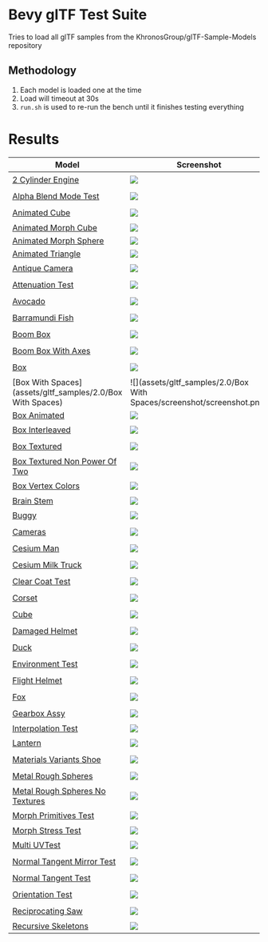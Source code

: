 # Bevy glTF Test Suite

Tries to load all glTF samples from the KhronosGroup/glTF-Sample-Models repository

## Methodology

1. Each model is loaded one at the time
2. Load will timeout at 30s
3. `run.sh` is used to re-run the bench until it finishes testing everything

# Results

|Model|Screenshot|Load|Spawn|Glitch|
|-----|----------|----|-----|------|
|[2 Cylinder Engine](assets/gltf_samples/2.0/2CylinderEngine)|![](assets/gltf_samples/2.0/2CylinderEngine/screenshot/screenshot.png)|:heavy_check_mark:| | |
|[Alpha Blend Mode Test](assets/gltf_samples/2.0/AlphaBlendModeTest)|![](assets/gltf_samples/2.0/AlphaBlendModeTest/screenshot/screenshot.png)|:heavy_check_mark:| | |
|[Animated Cube](assets/gltf_samples/2.0/AnimatedCube)|![](assets/gltf_samples/2.0/AnimatedCube/screenshot/screenshot.gif)|:heavy_check_mark:| | |
|[Animated Morph Cube](assets/gltf_samples/2.0/AnimatedMorphCube)|![](assets/gltf_samples/2.0/AnimatedMorphCube/screenshot/screenshot.gif)|:x:| | |
|[Animated Morph Sphere](assets/gltf_samples/2.0/AnimatedMorphSphere)|![](assets/gltf_samples/2.0/AnimatedMorphSphere/screenshot/screenshot.gif)|:x:| | |
|[Animated Triangle](assets/gltf_samples/2.0/AnimatedTriangle)|![](assets/gltf_samples/2.0/AnimatedTriangle/screenshot/screenshot.gif)|:x:| | |
|[Antique Camera](assets/gltf_samples/2.0/AntiqueCamera)|![](assets/gltf_samples/2.0/AntiqueCamera/screenshot/screenshot.png)|:heavy_check_mark:| | |
|[Attenuation Test](assets/gltf_samples/2.0/AttenuationTest)|![](assets/gltf_samples/2.0/AttenuationTest/screenshot/screenshot.jpg)|:heavy_check_mark:| | |
|[Avocado](assets/gltf_samples/2.0/Avocado)|![](assets/gltf_samples/2.0/Avocado/screenshot/screenshot.jpg)|:heavy_check_mark:| | |
|[Barramundi Fish](assets/gltf_samples/2.0/BarramundiFish)|![](assets/gltf_samples/2.0/BarramundiFish/screenshot/screenshot.jpg)|:heavy_check_mark:| | |
|[Boom Box](assets/gltf_samples/2.0/BoomBox)|![](assets/gltf_samples/2.0/BoomBox/screenshot/screenshot.jpg)|:heavy_check_mark:| | |
|[Boom Box With Axes](assets/gltf_samples/2.0/BoomBoxWithAxes)|![](assets/gltf_samples/2.0/BoomBoxWithAxes/screenshot/screenshot.jpg)|:heavy_check_mark:| | |
|[Box](assets/gltf_samples/2.0/Box)|![](assets/gltf_samples/2.0/Box/screenshot/screenshot.png)|:heavy_check_mark:| | |
|[Box  With  Spaces](assets/gltf_samples/2.0/Box With Spaces)|![](assets/gltf_samples/2.0/Box With Spaces/screenshot/screenshot.png)|:heavy_check_mark:| | |
|[Box Animated](assets/gltf_samples/2.0/BoxAnimated)|![](assets/gltf_samples/2.0/BoxAnimated/screenshot/screenshot.gif)|:x:| | |
|[Box Interleaved](assets/gltf_samples/2.0/BoxInterleaved)|![](assets/gltf_samples/2.0/BoxInterleaved/screenshot/screenshot.png)|:heavy_check_mark:| | |
|[Box Textured](assets/gltf_samples/2.0/BoxTextured)|![](assets/gltf_samples/2.0/BoxTextured/screenshot/screenshot.png)|:hourglass:| | |
|[Box Textured Non Power Of Two](assets/gltf_samples/2.0/BoxTexturedNonPowerOfTwo)|![](assets/gltf_samples/2.0/BoxTexturedNonPowerOfTwo/screenshot/screenshot.png)|:hourglass:| | |
|[Box Vertex Colors](assets/gltf_samples/2.0/BoxVertexColors)|![](assets/gltf_samples/2.0/BoxVertexColors/screenshot/screenshot.png)|:heavy_check_mark:| | |
|[Brain Stem](assets/gltf_samples/2.0/BrainStem)|![](assets/gltf_samples/2.0/BrainStem/screenshot/screenshot.gif)|:x:| | |
|[Buggy](assets/gltf_samples/2.0/Buggy)|![](assets/gltf_samples/2.0/Buggy/screenshot/screenshot.png)|:heavy_check_mark:| | |
|[Cameras](assets/gltf_samples/2.0/Cameras)|![](assets/gltf_samples/2.0/Cameras/screenshot/screenshot.png)|:heavy_check_mark:| | |
|[Cesium Man](assets/gltf_samples/2.0/CesiumMan)|![](assets/gltf_samples/2.0/CesiumMan/screenshot/screenshot.gif)|:hourglass:| | |
|[Cesium Milk Truck](assets/gltf_samples/2.0/CesiumMilkTruck)|![](assets/gltf_samples/2.0/CesiumMilkTruck/screenshot/screenshot.gif)|:heavy_check_mark:| | |
|[Clear Coat Test](assets/gltf_samples/2.0/ClearCoatTest)|![](assets/gltf_samples/2.0/ClearCoatTest/screenshot/screenshot.jpg)|:heavy_check_mark:| | |
|[Corset](assets/gltf_samples/2.0/Corset)|![](assets/gltf_samples/2.0/Corset/screenshot/screenshot.jpg)|:heavy_check_mark:| | |
|[Cube](assets/gltf_samples/2.0/Cube)|![](assets/gltf_samples/2.0/Cube/screenshot/screenshot.jpg)|:heavy_check_mark:| | |
|[Damaged Helmet](assets/gltf_samples/2.0/DamagedHelmet)|![](assets/gltf_samples/2.0/DamagedHelmet/screenshot/screenshot.png)|:heavy_check_mark:| | |
|[Duck](assets/gltf_samples/2.0/Duck)|![](assets/gltf_samples/2.0/Duck/screenshot/screenshot.png)|:hourglass:| | |
|[Environment Test](assets/gltf_samples/2.0/EnvironmentTest)|![](assets/gltf_samples/2.0/EnvironmentTest/screenshot/screenshot.png)|:heavy_check_mark:| | |
|[Flight Helmet](assets/gltf_samples/2.0/FlightHelmet)|![](assets/gltf_samples/2.0/FlightHelmet/screenshot/screenshot.jpg)|:heavy_check_mark:| | |
|[Fox](assets/gltf_samples/2.0/Fox)|![](assets/gltf_samples/2.0/Fox/screenshot/screenshot.jpg)|:hourglass:| | |
|[Gearbox Assy](assets/gltf_samples/2.0/GearboxAssy)|![](assets/gltf_samples/2.0/GearboxAssy/screenshot/screenshot.png)|:heavy_check_mark:| | |
|[Interpolation Test](assets/gltf_samples/2.0/InterpolationTest)|![](assets/gltf_samples/2.0/InterpolationTest/screenshot/screenshot.gif)|:x:| | |
|[Lantern](assets/gltf_samples/2.0/Lantern)|![](assets/gltf_samples/2.0/Lantern/screenshot/screenshot.jpg)|:heavy_check_mark:| | |
|[Materials Variants Shoe](assets/gltf_samples/2.0/MaterialsVariantsShoe)|![](assets/gltf_samples/2.0/MaterialsVariantsShoe/screenshot/screenshot.jpg)|:heavy_check_mark:| | |
|[Metal Rough Spheres](assets/gltf_samples/2.0/MetalRoughSpheres)|![](assets/gltf_samples/2.0/MetalRoughSpheres/screenshot/screenshot.png)|:heavy_check_mark:| | |
|[Metal Rough Spheres No Textures](assets/gltf_samples/2.0/MetalRoughSpheresNoTextures)|![](assets/gltf_samples/2.0/MetalRoughSpheresNoTextures/screenshot/screenshot.png)|:heavy_check_mark:| | |
|[Morph Primitives Test](assets/gltf_samples/2.0/MorphPrimitivesTest)|![](assets/gltf_samples/2.0/MorphPrimitivesTest/screenshot/screenshot.jpg)|:hourglass:| | |
|[Morph Stress Test](assets/gltf_samples/2.0/MorphStressTest)|![](assets/gltf_samples/2.0/MorphStressTest/screenshot/screenshot.jpg)|:x:| | |
|[Multi UVTest](assets/gltf_samples/2.0/MultiUVTest)|![](assets/gltf_samples/2.0/MultiUVTest/screenshot/screenshot.jpg)|:heavy_check_mark:| | |
|[Normal Tangent Mirror Test](assets/gltf_samples/2.0/NormalTangentMirrorTest)|![](assets/gltf_samples/2.0/NormalTangentMirrorTest/screenshot/screenshot.png)|:heavy_check_mark:| | |
|[Normal Tangent Test](assets/gltf_samples/2.0/NormalTangentTest)|![](assets/gltf_samples/2.0/NormalTangentTest/screenshot/screenshot.png)|:heavy_check_mark:| | |
|[Orientation Test](assets/gltf_samples/2.0/OrientationTest)|![](assets/gltf_samples/2.0/OrientationTest/screenshot/screenshot.png)|:heavy_check_mark:| | |
|[Reciprocating Saw](assets/gltf_samples/2.0/ReciprocatingSaw)|![](assets/gltf_samples/2.0/ReciprocatingSaw/screenshot/screenshot.png)|:heavy_check_mark:| | |
|[Recursive Skeletons](assets/gltf_samples/2.0/RecursiveSkeletons)|![](assets/gltf_samples/2.0/RecursiveSkeletons/screenshot/screenshot.jpg)|:x:| | |
